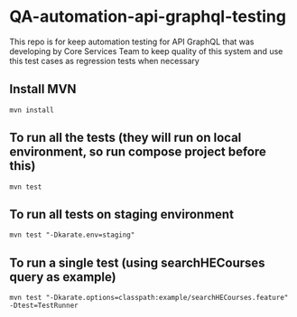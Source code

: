 # QA-automation-api-graphql-testing
This repo is for keep automation testing for API GraphQL that was developing by Core Services Team to keep quality of this system and use this test cases as regression tests when necessary

## Install MVN
`mvn install`

## To run all the tests (they will run on local environment, so run compose project before this)
`mvn test`

## To run all tests on staging environment
`mvn test "-Dkarate.env=staging"`

## To run a single test (using searchHECourses query as example)
`mvn test "-Dkarate.options=classpath:example/searchHECourses.feature" -Dtest=TestRunner`
